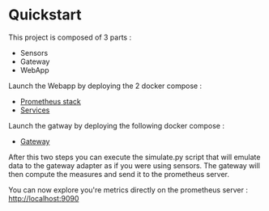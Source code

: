 # Quickstart

This project is composed of 3 parts :
- Sensors
- Gateway
- WebApp

Launch the Webapp by deploying the 2 docker compose :
-  [Prometheus stack](../../docker-compose)
-  [Services](../../cloud/backend/docker-compose.yml)


Launch the gatway by deploying the following docker compose :

-  [Gateway](../../gateway/docker-compose.yml)
  

After this two steps you can execute the simulate.py script that will emulate data to the gateway adapter as if you were using sensors. The gateway will then compute the measures and send it to the prometheus server.


You can now explore you're metrics directly on the prometheus server : 
[http://localhost:9090](http://localhost:9090)